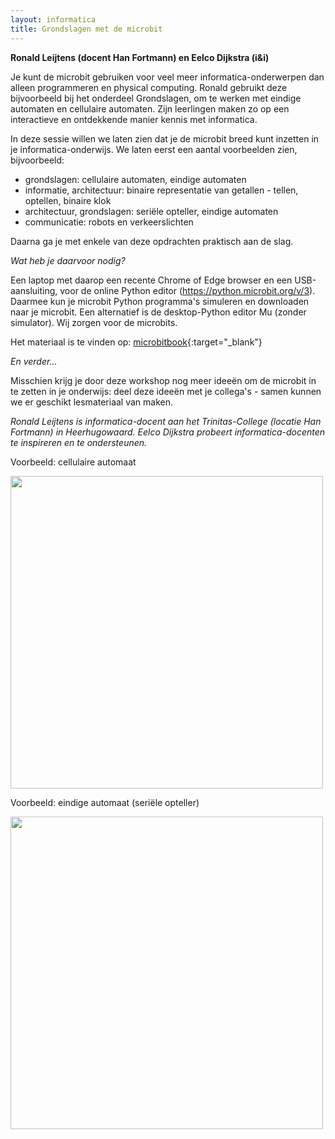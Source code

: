 ```yaml
---
layout: informatica
title: Grondslagen met de microbit
---
```


**Ronald Leijtens (docent Han Fortmann) en Eelco Dijkstra (i&i)**

Je kunt de microbit gebruiken voor veel meer informatica-onderwerpen dan alleen programmeren en physical computing.
Ronald gebruikt deze bijvoorbeeld bij het onderdeel Grondslagen, om te werken met eindige automaten en cellulaire automaten.
Zijn leerlingen maken zo op een interactieve en ontdekkende manier kennis met informatica.

In deze sessie willen we laten zien dat je de microbit breed kunt inzetten in je informatica-onderwijs.
We laten eerst een aantal voorbeelden zien, bijvoorbeeld:

* grondslagen: cellulaire automaten, eindige automaten
* informatie, architectuur: binaire representatie van getallen - tellen, optellen, binaire klok
* architectuur, grondslagen: seriële opteller, eindige automaten
* communicatie: robots en verkeerslichten

Daarna ga je met enkele van deze opdrachten praktisch aan de slag.

*Wat heb je daarvoor nodig?*

Een laptop met daarop een recente Chrome of Edge browser en een USB-aansluiting,
voor de online Python editor (https://python.microbit.org/v/3).
Daarmee kun je microbit Python programma's simuleren en downloaden naar je microbit.
Een alternatief is de desktop-Python editor Mu (zonder simulator).
Wij zorgen voor de microbits.

Het materiaal is te vinden op: [microbitbook](https://eelcodijkstra.github.io/microbitbook/intro.html){:target="_blank"}

*En verder...*

Misschien krijg je door deze workshop nog meer ideeën om de microbit in te zetten in je onderwijs:
deel deze ideeën met je collega's - samen kunnen we er geschikt lesmateriaal van maken.

*Ronald Leijtens is informatica-docent aan het Trinitas-College (locatie Han Fortmann) in Heerhugowaard.
Eelco Dijkstra probeert informatica-docenten te inspireren en te ondersteunen.*

Voorbeeld: cellulaire automaat

<img src="{{'/public/images/mb-figuren.png' | relative_url}}" width="500">

Voorbeeld: eindige automaat (seriële opteller)

<img src="{{'/public/images/mb-serie-opteller.png' | relative_url}}" width="500">

